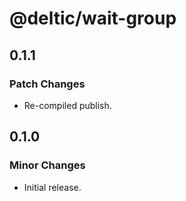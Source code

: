 # @deltic/wait-group

## 0.1.1

### Patch Changes

- Re-compiled publish.

## 0.1.0

### Minor Changes

- Initial release.
